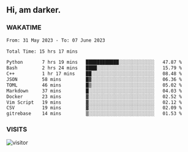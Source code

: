 ## Hi, am darker.

### WAKATIME

<!--START_SECTION:waka-->

```txt
From: 31 May 2023 - To: 07 June 2023

Total Time: 15 hrs 17 mins

Python       7 hrs 19 mins   ████████████░░░░░░░░░░░░░   47.87 %
Bash         2 hrs 24 mins   ████░░░░░░░░░░░░░░░░░░░░░   15.79 %
C++          1 hr 17 mins    ██░░░░░░░░░░░░░░░░░░░░░░░   08.48 %
JSON         58 mins         █▓░░░░░░░░░░░░░░░░░░░░░░░   06.36 %
TOML         46 mins         █▒░░░░░░░░░░░░░░░░░░░░░░░   05.02 %
Markdown     37 mins         █░░░░░░░░░░░░░░░░░░░░░░░░   04.03 %
Docker       23 mins         ▓░░░░░░░░░░░░░░░░░░░░░░░░   02.52 %
Vim Script   19 mins         ▓░░░░░░░░░░░░░░░░░░░░░░░░   02.12 %
CSV          19 mins         ▓░░░░░░░░░░░░░░░░░░░░░░░░   02.09 %
gitrebase    14 mins         ▒░░░░░░░░░░░░░░░░░░░░░░░░   01.53 %
```

<!--END_SECTION:waka-->

### VISITS
<!-- i should probably build this when i will have some time -->
![visitor](https://profile-counter.glitch.me/sanix-darker/count.svg)
